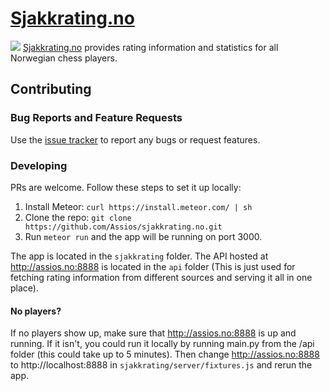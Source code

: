 # [Sjakkrating.no](http://sjakkrating.no)
![](http://i.imgur.com/4kzmo5X.png)
[Sjakkrating.no](http://sjakkrating.no) provides rating information and statistics for all Norwegian chess players.
## Contributing

### Bug Reports and Feature Requests

Use the [issue tracker](https://github.com/Assios/sjakkrating.no/issues) to report any bugs or request features.

### Developing

PRs are welcome. Follow these steps to set it up locally:

1. Install Meteor: ```curl https://install.meteor.com/ | sh```
2. Clone the repo: ```git clone https://github.com/Assios/sjakkrating.no.git```
3. Run ```meteor run``` and the app will be running on port 3000.

The app is located in the  ```sjakkrating``` folder. The API hosted at http://assios.no:8888 is located in the ```api``` folder (This is just used for fetching rating information from different sources and serving it all in one place).
#### No players?
If no players show up, make sure that http://assios.no:8888 is up and running. If it isn't, you could run it locally by running main.py from the /api folder (this could take up to 5 minutes). Then change http://assios.no:8888 to http://localhost:8888 in ```sjakkrating/server/fixtures.js``` and rerun the app.
